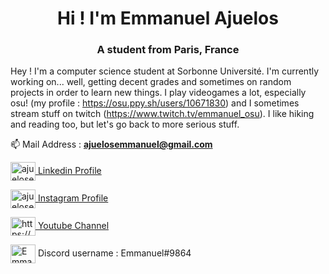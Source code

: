 <h1 align="center">Hi ! I'm Emmanuel Ajuelos</h1>
<h3 align="center">A student from Paris, France</h3>


Hey ! I'm a computer science student at Sorbonne Université. I'm currently working on... well, getting decent grades and sometimes on random projects in order to learn new things.
I play videogames a lot, especially osu! (my profile : https://osu.ppy.sh/users/10671830) and I sometimes stream stuff on twitch (https://www.twitch.tv/emmanuel_osu). I like hiking and reading too, but let's go back to more serious stuff.

📫 Mail Address : **ajuelosemmanuel@gmail.com**

<p align="left">
<a href="https://linkedin.com/in/ajuelosemmanuel" target="blank"><img align="center" src="https://cdn.jsdelivr.net/npm/simple-icons@3.0.1/icons/linkedin.svg" alt="ajuelosemmanuel" height="30" width="40" /> Linkedin Profile </a>
 
<a href="https://instagram.com/ajuelosemmanuel" target="blank"><img align="center" src="https://cdn.jsdelivr.net/npm/simple-icons@3.0.1/icons/instagram.svg" alt="ajuelosemmanuel" height="30" width="40" /> Instagram Profile</a>

<a href="https://www.youtube.com/channel/UCVevb2P-CmSzbWrJUz8Z7PA" target="blank"><img align="center" src="https://cdn.jsdelivr.net/npm/simple-icons@3.0.1/icons/youtube.svg" alt="https://www.youtube.com/channel/ucvevb2p-cmszbwrjuz8z7pa" height="30" width="40" /> Youtube Channel</a>
  
 <img align="center" src="https://cdn.jsdelivr.net/npm/simple-icons@3.0.1/icons/discord.svg" alt="Emmanuel#9864" height="30" width="40" /> Discord username : Emmanuel#9864 </a>
</p>
